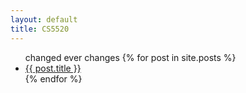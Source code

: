 ```yaml
---
layout: default
title: CS5520
---
```

<ul class="posts">
changed ever changes
	  {% for post in site.posts %}
	    <li><a href="/CS5520{{ post.url }}" title="{{ post.title }}">{{ post.title }}</a></li>
	  {% endfor %}
	</ul>
